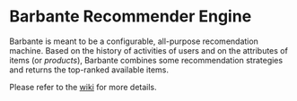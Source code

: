 # Barbante Recommender Engine

Barbante is meant to be a configurable, all-purpose recomendation machine. Based on the history of activities of users and on the attributes of items (or *products*), Barbante combines some recommendation strategies and returns the top-ranked available items.

Please refer to the [wiki](//github.com/hypermindr/barbante/wiki) for more details.
